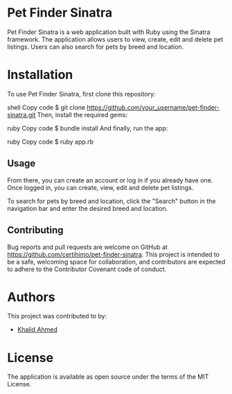 # Pet Finder Sinatra
Pet Finder Sinatra is a web application built with Ruby using the Sinatra framework. The application allows users to view, create, edit and delete pet listings. Users can also search for pets by breed and location.

# Installation
To use Pet Finder Sinatra, first clone this repository:

shell
Copy code
$ git clone https://github.com/your_username/pet-finder-sinatra.git
Then, install the required gems:

ruby
Copy code
$ bundle install
And finally, run the app:

ruby
Copy code
$ ruby app.rb
## Usage
From there, you can create an account or log in if you already have one. Once logged in, you can create, view, edit and delete pet listings.

To search for pets by breed and location, click the "Search" button in the navigation bar and enter the desired breed and location.

## Contributing
Bug reports and pull requests are welcome on GitHub at https://github.com/certihimo/pet-finder-sinatra. This project is intended to be a safe, welcoming space for collaboration, and contributors are expected to adhere to the Contributor Covenant code of conduct.

# Authors
This project was contributed to by:
- [Khalid Ahmed](https://github.com/certihmo)

# License
The application is available as open source under the terms of the MIT License.